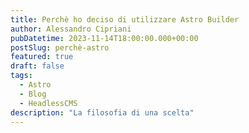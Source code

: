 ```yaml
---
title: Perchè ho deciso di utilizzare Astro Builder
author: Alessandro Cipriani
pubDatetime: 2023-11-14T18:00:00.000+00:00
postSlug: perchè-astro
featured: true
draft: false
tags:
  - Astro
  - Blog
  - HeadlessCMS
description: "La filosofia di una scelta"
---
```

